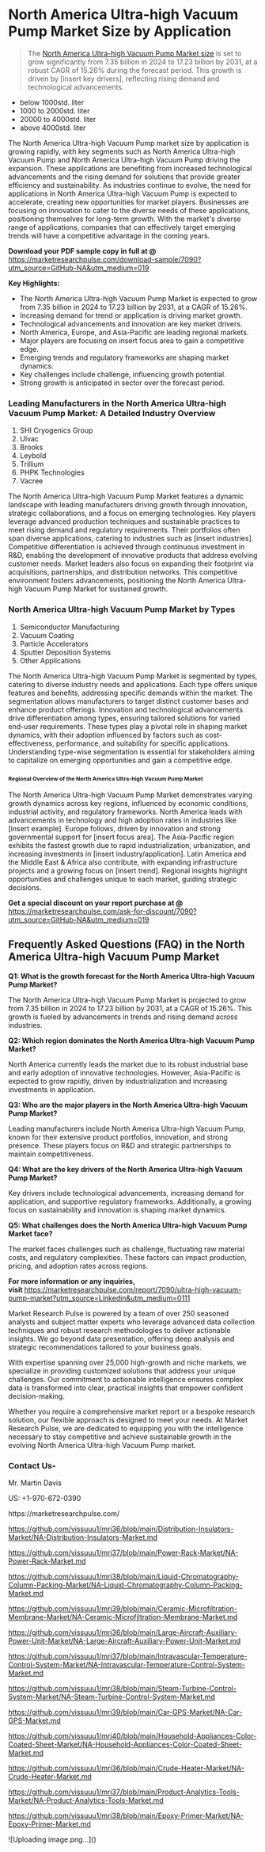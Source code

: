 <h1>North America Ultra-high Vacuum Pump Market&nbsp;Size by Application</h1><blockquote><p>The <a href="https://marketresearchpulse.com/download-sample/7090?utm_source=GitHub-NA&amp;utm_medium=019">North America Ultra-high Vacuum Pump Market size</a> is set to grow significantly from 7.35 billion in 2024 to 17.23 billion by 2031, at a robust CAGR of 15.26% during the forecast period. This growth is driven by [insert key drivers], reflecting rising demand and technological advancements.</p></blockquote><ul><li>below 1000std. liter<li> 1000 to 2000std. liter<li> 20000 to 4000std. liter<li> above 4000std. liter</li></ul><p>The North America Ultra-high Vacuum Pump market size by application is growing rapidly, with key segments such as North America Ultra-high Vacuum Pump and North America Ultra-high Vacuum Pump driving the expansion. These applications are benefiting from increased technological advancements and the rising demand for solutions that provide greater efficiency and sustainability. As industries continue to evolve, the need for applications in North America Ultra-high Vacuum Pump is expected to accelerate, creating new opportunities for market players. Businesses are focusing on innovation to cater to the diverse needs of these applications, positioning themselves for long-term growth. With the market's diverse range of applications, companies that can effectively target emerging trends will have a competitive advantage in the coming years.</p><p><strong>Download your PDF sample copy in full at @ </strong><a href="https://marketresearchpulse.com/download-sample/7090?utm_source=GitHub-NA&amp;utm_medium=019">https://marketresearchpulse.com/download-sample/7090?utm_source=GitHub-NA&amp;utm_medium=019</a></p><p><strong>Key Highlights: </strong></p><ul><li>The North America Ultra-high Vacuum Pump Market is expected to grow from 7.35 billion in 2024 to 17.23 billion by 2031, at a CAGR of 15.26%.</li><li>Increasing demand for trend or application is driving market growth.</li><li>Technological advancements and innovation are key market drivers.</li><li>North America, Europe, and Asia-Pacific are leading regional markets.</li><li>Major players are focusing on insert focus area to gain a competitive edge.</li><li>Emerging trends and regulatory frameworks are shaping market dynamics.</li><li>Key challenges include challenge, influencing growth potential.</li><li>Strong growth is anticipated in sector over the forecast period.</li></ul><h3>Leading Manufacturers in the North America Ultra-high Vacuum Pump Market: A Detailed Industry Overview</h3><ol><li>SHI Cryogenics Group</li><li>Ulvac</li><li>Brooks</li><li>Leybold</li><li>Trillium</li><li>PHPK Technologies</li><li>Vacree</li></ol><div class="flex max-w-full flex-col flex-grow"><div class="min-h-8 text-message flex w-full flex-col items-end gap-2 whitespace-normal break-words [.text-message+&amp;]:mt-5" dir="auto" data-message-author-role="assistant" data-message-id="fd8432e4-4910-450d-b182-61b7bfb0a01f" data-message-model-slug="gpt-4o"><div class="flex w-full flex-col gap-1 empty:hidden first:pt-[3px]"><div class="markdown prose w-full break-words dark:prose-invert light"><p>The North America Ultra-high Vacuum Pump Market features a dynamic landscape with leading manufacturers driving growth through innovation, strategic collaborations, and a focus on emerging technologies. Key players leverage advanced production techniques and sustainable practices to meet rising demand and regulatory requirements. Their portfolios often span diverse applications, catering to industries such as [insert industries]. Competitive differentiation is achieved through continuous investment in R&amp;D, enabling the development of innovative products that address evolving customer needs. Market leaders also focus on expanding their footprint via acquisitions, partnerships, and distribution networks. This competitive environment fosters advancements, positioning the North America Ultra-high Vacuum Pump Market for sustained growth.</p></div></div></div></div><h3>North America Ultra-high Vacuum Pump Market by Types</h3><ol><li>Semiconductor Manufacturing<li> Vacuum Coating<li> Particle Accelerators<li> Sputter Deposition Systems<li> Other Applications</li></ol><div class="flex max-w-full flex-col flex-grow"><div class="min-h-8 text-message flex w-full flex-col items-end gap-2 whitespace-normal break-words [.text-message+&amp;]:mt-5" dir="auto" data-message-author-role="assistant" data-message-id="084470be-0bb7-4664-bddf-5156b4f41249" data-message-model-slug="gpt-4o-mini"><div class="flex w-full flex-col gap-1 empty:hidden first:pt-[3px]"><div class="markdown prose w-full break-words dark:prose-invert light"><p>The North America Ultra-high Vacuum Pump Market is segmented by types, catering to diverse industry needs and applications. Each type offers unique features and benefits, addressing specific demands within the market. The segmentation allows manufacturers to target distinct customer bases and enhance product offerings. Innovation and technological advancements drive differentiation among types, ensuring tailored solutions for varied end-user requirements. These types play a pivotal role in shaping market dynamics, with their adoption influenced by factors such as cost-effectiveness, performance, and suitability for specific applications. Understanding type-wise segmentation is essential for stakeholders aiming to capitalize on emerging opportunities and gain a competitive edge.</p></div></div></div></div><h3><span style="font-size: 11px;">Regional Overview of the North America Ultra-high Vacuum Pump Market</span></h3><div class="flex max-w-full flex-col flex-grow"><div class="min-h-8 text-message flex w-full flex-col items-end gap-2 whitespace-normal break-words [.text-message+&amp;]:mt-5" dir="auto" data-message-author-role="assistant" data-message-id="e9038762-ce64-4e30-91c9-9bd413514231" data-message-model-slug="gpt-4o-mini"><div class="flex w-full flex-col gap-1 empty:hidden first:pt-[3px]"><div class="markdown prose w-full break-words dark:prose-invert light"><p>The North America Ultra-high Vacuum Pump Market demonstrates varying growth dynamics across key regions, influenced by economic conditions, industrial activity, and regulatory frameworks. North America leads with advancements in technology and high adoption rates in industries like [insert example]. Europe follows, driven by innovation and strong governmental support for [insert focus area]. The Asia-Pacific region exhibits the fastest growth due to rapid industrialization, urbanization, and increasing investments in [insert industry/application]. Latin America and the Middle East &amp; Africa also contribute, with expanding infrastructure projects and a growing focus on [insert trend]. Regional insights highlight opportunities and challenges unique to each market, guiding strategic decisions.</p></div></div></div></div><p><strong>Get a special discount on your report purchase at @ </strong><a href="https://marketresearchpulse.com/ask-for-discount/7090?utm_source=GitHub-NA&amp;utm_medium=019">https://marketresearchpulse.com/ask-for-discount/7090?utm_source=GitHub-NA&amp;utm_medium=019</a></p><h2>Frequently Asked Questions (FAQ) in the North America Ultra-high Vacuum Pump Market</h2><p><strong>Q1: What is the growth forecast for the North America Ultra-high Vacuum Pump Market?</strong></p><p>The North America Ultra-high Vacuum Pump Market is projected to grow from 7.35 billion in 2024 to 17.23 billion by 2031, at a CAGR of 15.26%. This growth is fueled by advancements in trends and rising demand across industries.</p><p><strong>Q2: Which region dominates the North America Ultra-high Vacuum Pump Market?</strong></p><p>North America currently leads the market due to its robust industrial base and early adoption of innovative technologies. However, Asia-Pacific is expected to grow rapidly, driven by industrialization and increasing investments in application.</p><p><strong>Q3: Who are the major players in the North America Ultra-high Vacuum Pump Market?</strong></p><p>Leading manufacturers include North America Ultra-high Vacuum Pump, known for their extensive product portfolios, innovation, and strong presence. These players focus on R&amp;D and strategic partnerships to maintain competitiveness.</p><p><strong>Q4: What are the key drivers of the North America Ultra-high Vacuum Pump Market?</strong></p><p>Key drivers include technological advancements, increasing demand for application, and supportive regulatory frameworks. Additionally, a growing focus on sustainability and innovation is shaping market dynamics.</p><p><strong>Q5: What challenges does the North America Ultra-high Vacuum Pump Market face?</strong></p><p>The market faces challenges such as challenge, fluctuating raw material costs, and regulatory complexities. These factors can impact production, pricing, and adoption rates across regions.</p><p><strong>For more information or any inquiries, visit&nbsp;</strong><a href="https://marketresearchpulse.com/report/7090/ultra-high-vacuum-pump-market?utm_source=Linkedin&utm_medium=0111">https://marketresearchpulse.com/report/7090/ultra-high-vacuum-pump-market?utm_source=Linkedin&utm_medium=0111</a></p><p>Market Research Pulse is powered by a team of over 250 seasoned analysts and subject matter experts who leverage advanced data collection techniques and robust research methodologies to deliver actionable insights. We go beyond data presentation, offering deep analysis and strategic recommendations tailored to your business goals.</p><p>With expertise spanning over 25,000 high-growth and niche markets, we specialize in providing customized solutions that address your unique challenges. Our commitment to actionable intelligence ensures complex data is transformed into clear, practical insights that empower confident decision-making.</p><p>Whether you require a comprehensive market report or a bespoke research solution, our flexible approach is designed to meet your needs. At Market Research Pulse, we are dedicated to equipping you with the intelligence necessary to stay competitive and achieve sustainable growth in the evolving North America Ultra-high Vacuum Pump market.</p><h3><strong>Contact Us-</strong></h3><p>Mr. Martin Davis</p><p>US: +1-970-672-0390</p><p>https://marketresearchpulse.com/</p><p><a href="https://github.com/vissuuu1/mri36/blob/main/Distribution-Insulators-Market/NA-Distribution-Insulators-Market.md">https://github.com/vissuuu1/mri36/blob/main/Distribution-Insulators-Market/NA-Distribution-Insulators-Market.md</a></p><p><a href="https://github.com/vissuuu1/mri37/blob/main/Power-Rack-Market/NA-Power-Rack-Market.md">https://github.com/vissuuu1/mri37/blob/main/Power-Rack-Market/NA-Power-Rack-Market.md</a></p><p><a href="https://github.com/vissuuu1/mri38/blob/main/Liquid-Chromatography-Column-Packing-Market/NA-Liquid-Chromatography-Column-Packing-Market.md">https://github.com/vissuuu1/mri38/blob/main/Liquid-Chromatography-Column-Packing-Market/NA-Liquid-Chromatography-Column-Packing-Market.md</a></p><p><a href="https://github.com/vissuuu1/mri39/blob/main/Ceramic-Microfiltration-Membrane-Market/NA-Ceramic-Microfiltration-Membrane-Market.md">https://github.com/vissuuu1/mri39/blob/main/Ceramic-Microfiltration-Membrane-Market/NA-Ceramic-Microfiltration-Membrane-Market.md</a></p><p><a href="https://github.com/vissuuu1/mri36/blob/main/Large-Aircraft-Auxiliary-Power-Unit-Market/NA-Large-Aircraft-Auxiliary-Power-Unit-Market.md">https://github.com/vissuuu1/mri36/blob/main/Large-Aircraft-Auxiliary-Power-Unit-Market/NA-Large-Aircraft-Auxiliary-Power-Unit-Market.md</a></p><p><a href="https://github.com/vissuuu1/mri37/blob/main/Intravascular-Temperature-Control-System-Market/NA-Intravascular-Temperature-Control-System-Market.md">https://github.com/vissuuu1/mri37/blob/main/Intravascular-Temperature-Control-System-Market/NA-Intravascular-Temperature-Control-System-Market.md</a></p><p><a href="https://github.com/vissuuu1/mri38/blob/main/Steam-Turbine-Control-System-Market/NA-Steam-Turbine-Control-System-Market.md">https://github.com/vissuuu1/mri38/blob/main/Steam-Turbine-Control-System-Market/NA-Steam-Turbine-Control-System-Market.md</a></p><p><a href="https://github.com/vissuuu1/mri39/blob/main/Car-GPS-Market/NA-Car-GPS-Market.md">https://github.com/vissuuu1/mri39/blob/main/Car-GPS-Market/NA-Car-GPS-Market.md</a></p><p><a href="https://github.com/vissuuu1/mri40/blob/main/Household-Appliances-Color-Coated-Sheet-Market/NA-Household-Appliances-Color-Coated-Sheet-Market.md">https://github.com/vissuuu1/mri40/blob/main/Household-Appliances-Color-Coated-Sheet-Market/NA-Household-Appliances-Color-Coated-Sheet-Market.md</a></p><p><a href="https://github.com/vissuuu1/mri36/blob/main/Crude-Heater-Market/NA-Crude-Heater-Market.md">https://github.com/vissuuu1/mri36/blob/main/Crude-Heater-Market/NA-Crude-Heater-Market.md</a></p><p><a href="https://github.com/vissuuu1/mri37/blob/main/Product-Analytics-Tools-Market/NA-Product-Analytics-Tools-Market.md">https://github.com/vissuuu1/mri37/blob/main/Product-Analytics-Tools-Market/NA-Product-Analytics-Tools-Market.md</a></p><p><a href="https://github.com/vissuuu1/mri38/blob/main/Epoxy-Primer-Market/NA-Epoxy-Primer-Market.md">https://github.com/vissuuu1/mri38/blob/main/Epoxy-Primer-Market/NA-Epoxy-Primer-Market.md</a></p>
![Uploading image.png…]()
